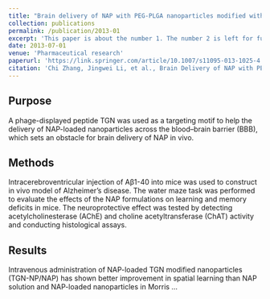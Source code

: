 ```yaml
---
title: "Brain delivery of NAP with PEG-PLGA nanoparticles modified with phage display peptides"
collection: publications
permalink: /publication/2013-01
excerpt: 'This paper is about the number 1. The number 2 is left for future work.'
date: 2013-07-01
venue: 'Pharmaceutical research'
paperurl: 'https://link.springer.com/article/10.1007/s11095-013-1025-4'
citation: 'Chi Zhang, Jingwei Li, et al., Brain Delivery of NAP with PEG-PLGA Nanoparticles Modified with Phage Display Peptides [J]. <i>Pharm Res</i>,2013 (30):1813-1823.'
---
```


## Purpose
A phage-displayed peptide TGN was used as a targeting motif to help the delivery of NAP-loaded nanoparticles across the blood–brain barrier (BBB), which sets an obstacle for brain delivery of NAP in vivo.

## Methods
Intracerebroventricular injection of Aβ1-40 into mice was used to construct in vivo model of Alzheimer’s disease. The water maze task was performed to evaluate the effects of the NAP formulations on learning and memory deficits in mice. The neuroprotective effect was tested by detecting acetylcholinesterase (AChE) and choline acetyltransferase (ChAT) activity and conducting histological assays.

## Results
Intravenous administration of NAP-loaded TGN modified nanoparticles (TGN-NP/NAP) has shown better improvement in spatial learning than NAP solution and NAP-loaded nanoparticles in Morris …
